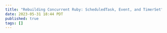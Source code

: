 ```yaml
---
title: "Rebuilding Concurrent Ruby: ScheduledTask, Event, and TimerSet"
date: 2023-05-31 18:44 PDT
published: true
tags: []
---
```




<blockquote markdown="1">



</blockquote>
